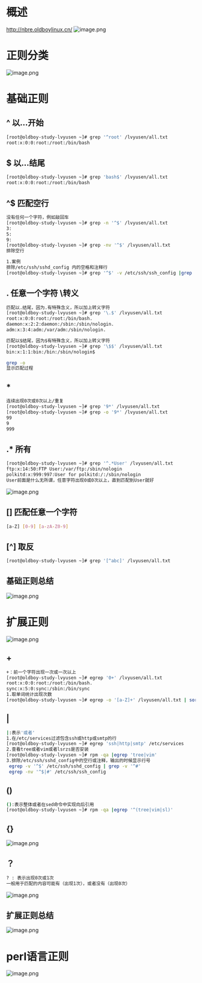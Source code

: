 # 概述
http://nbre.oldboylinux.cn/
![image.png](https://lvyusen-1316126434.cos.ap-guangzhou.myqcloud.com/images/202410260516636.png?imageSlim)
# 正则分类
![image.png](https://lvyusen-1316126434.cos.ap-guangzhou.myqcloud.com/images/202410260537857.png?imageSlim)
# 基础正则
## ^ 以...开始
```bash 
[root@oldboy-study-lvyusen ~]# grep '^root' /lvyusen/all.txt 
root:x:0:0:root:/root:/bin/bash
```
## $ 以...结尾
```bash
[root@oldboy-study-lvyusen ~]# grep 'bash$' /lvyusen/all.txt 
root:x:0:0:root:/root:/bin/bash
```
## ^$ 匹配空行
```bash
没有任何一个字符，例如敲回车
[root@oldboy-study-lvyusen ~]# grep -n '^$' /lvyusen/all.txt 
3:
5:
9:
[root@oldboy-study-lvyusen ~]# grep -nv '^$' /lvyusen/all.txt 
排除空行

1.案例
排除/etc/ssh/sshd_config 内的空格和注释行
[root@oldboy-study-lvyusen ~]# grep '^$' -v /etc/ssh/ssh_config |grep  -v '^#'
```
## . 任意一个字符 \转义
```bash
匹配以.结尾，因为.有特殊含义，所以加上转义字符
[root@oldboy-study-lvyusen ~]# grep '\.$' /lvyusen/all.txt 
root:x:0:0:root:/root:/bin/bash.
daemon:x:2:2:daemon:/sbin:/sbin/nologin.
adm:x:3:4:adm:/var/adm:/sbin/nologin.

匹配以$结尾，因为$有特殊含义，所以加上转义字符
[root@oldboy-study-lvyusen ~]# grep '\$$' /lvyusen/all.txt 
bin:x:1:1:bin:/bin:/sbin/nologin$

grep -o
显示匹配过程

```
## * 
```bash
连续出现0次或0次以上/重复
[root@oldboy-study-lvyusen ~]# grep '9*' /lvyusen/all.txt
[root@oldboy-study-lvyusen ~]# grep -o '9*' /lvyusen/all.txt 
99
9
999
```
## .* 所有
```bash
[root@oldboy-study-lvyusen ~]# grep '^.*User' /lvyusen/all.txt 
ftp:x:14:50:FTP User:/var/ftp:/sbin/nologin
polkitd:x:999:997:User for polkitd:/:/sbin/nologin
User前面是什么无所谓，任意字符出现0或0次以上，直到匹配到User就好
```
![image.png](https://lvyusen-1316126434.cos.ap-guangzhou.myqcloud.com/images/202411010436843.png?imageSlim)
## [] 匹配任意一个字符
```bash
[a-Z] [0-9] [a-zA-Z0-9] 
```
## [^] 取反
```bash
[root@oldboy-study-lvyusen ~]# grep '[^abc]' /lvyusen/all.txt 
```
## 基础正则总结
![image.png](https://lvyusen-1316126434.cos.ap-guangzhou.myqcloud.com/images/202411010520648.png?imageSlim)
# 扩展正则
![image.png](https://lvyusen-1316126434.cos.ap-guangzhou.myqcloud.com/images/202411010528020.png?imageSlim)
## + 
```bash
+：前一个字符出现一次或一次以上
[root@oldboy-study-lvyusen ~]# egrep '0+' /lvyusen/all.txt 
root:x:0:0:root:/root:/bin/bash.
sync:x:5:0:sync:/sbin:/bin/sync
1.取单词统计出现次数
[root@oldboy-study-lvyusen ~]# egrep -o '[a-Z]+' /lvyusen/all.txt | sort |uniq -c |sort -rn

```
## |
```bash
|:表示'或者'
1.在/etc/services过滤包含ssh或http或smtp的行
[root@oldboy-study-lvyusen ~]# egrep 'ssh|http|smtp' /etc/services
2.查看tree或者vim或者lsrzs是否安装
[root@oldboy-study-lvyusen ~]# rpm -qa |egrep 'tree|vim'
3.排除/etc/ssh/sshd_config中的空行或注释，输出的时候显示行号
 egrep -v '^$' /etc/ssh/sshd_config | grep -v '^#'
 egrep -nv '^$|#' /etc/ssh/ssh_config
```
## ()
```bash
():表示整体或者在sed命令中实现向后引用
[root@oldboy-study-lvyusen ~]# rpm -qa |egrep '^(tree|vim|sl)'
```
## {}
![image.png](https://lvyusen-1316126434.cos.ap-guangzhou.myqcloud.com/images/202411010629339.png?imageSlim)
## ？
```bash
? : 表示出现0次或1次
一般用于匹配的内容可能有（出现1次），或者没有（出现0次）
```
![image.png](https://lvyusen-1316126434.cos.ap-guangzhou.myqcloud.com/images/202411010723996.png?imageSlim)
## 扩展正则总结
![image.png](https://lvyusen-1316126434.cos.ap-guangzhou.myqcloud.com/images/202411010723506.png?imageSlim)
# perl语言正则
![image.png](https://lvyusen-1316126434.cos.ap-guangzhou.myqcloud.com/images/202411030131201.png?imageSlim)



